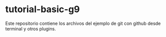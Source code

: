 # tutorial-basic-g9
Este repositorio contiene los archivos del ejemplo de git con github desde terminal y otros plugins.
